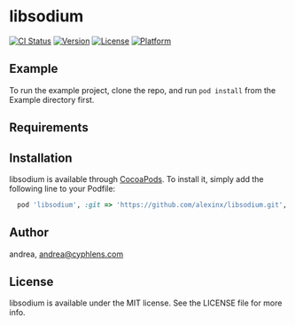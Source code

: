 # libsodium

[![CI Status](https://img.shields.io/travis/24449613/libsodium.svg?style=flat)](https://travis-ci.org/24449613/libsodium)
[![Version](https://img.shields.io/cocoapods/v/libsodium.svg?style=flat)](https://cocoapods.org/pods/libsodium)
[![License](https://img.shields.io/cocoapods/l/libsodium.svg?style=flat)](https://cocoapods.org/pods/libsodium)
[![Platform](https://img.shields.io/cocoapods/p/libsodium.svg?style=flat)](https://cocoapods.org/pods/libsodium)

## Example

To run the example project, clone the repo, and run `pod install` from the Example directory first.

## Requirements

## Installation

libsodium is available through [CocoaPods](https://cocoapods.org). To install
it, simply add the following line to your Podfile:

```ruby
  pod 'libsodium', :git => 'https://github.com/alexinx/libsodium.git', :tag => '1.0.20'
```

## Author

andrea, andrea@cyphlens.com

## License

libsodium is available under the MIT license. See the LICENSE file for more info.
